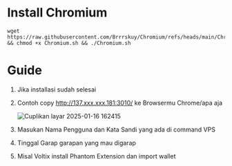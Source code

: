 # Install Chromium

```
wget https://raw.githubusercontent.com/Brrrskuy/Chromium/refs/heads/main/Chromium.sh && chmod +x Chromium.sh && ./Chromium.sh
```
# Guide

1. Jika installasi sudah selesai 
2. Contoh copy http://137.xxx.xxx.181:3010/ ke Browsermu Chrome/apa aja

   ![Cuplikan layar 2025-01-16 162415](https://github.com/user-attachments/assets/e38b9ed2-c0e9-445e-9320-e59b1eb0bdf0)


5. Masukan Nama Pengguna dan Kata Sandi yang ada di command VPS
6. Tinggal Garap garapan yang mau digarap 
7. Misal Voltix install Phantom Extension dan import wallet 
